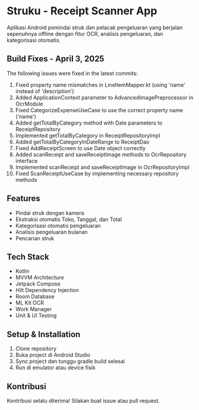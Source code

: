 # Struku - Receipt Scanner App

Aplikasi Android pemindai struk dan pelacak pengeluaran yang berjalan sepenuhnya offline dengan fitur OCR, analisis pengeluaran, dan kategorisasi otomatis.

## Build Fixes - April 3, 2025

The following issues were fixed in the latest commits:

1. Fixed property name mismatches in LineItemMapper.kt (using 'name' instead of 'description')
2. Added ApplicationContext parameter to AdvancedImagePreprocessor in OcrModule
3. Fixed CategorizeExpenseUseCase to use the correct property name ('name')
4. Added getTotalByCategory method with Date parameters to ReceiptRepository
5. Implemented getTotalByCategory in ReceiptRepositoryImpl
6. Added getTotalByCategoryInDateRange to ReceiptDao
7. Fixed AddReceiptScreen to use Date object correctly
8. Added scanReceipt and saveReceiptImage methods to OcrRepository interface
9. Implemented scanReceipt and saveReceiptImage in OcrRepositoryImpl
10. Fixed ScanReceiptUseCase by implementing necessary repository methods

## Features

- Pindai struk dengan kamera
- Ekstraksi otomatis Toko, Tanggal, dan Total
- Kategorisasi otomatis pengeluaran
- Analisis pengeluaran bulanan 
- Pencarian struk

## Tech Stack

- Kotlin
- MVVM Architecture
- Jetpack Compose
- Hilt Dependency Injection
- Room Database
- ML Kit OCR
- Work Manager
- Unit & UI Testing

## Setup & Installation

1. Clone repository
2. Buka project di Android Studio
3. Sync project dan tunggu gradle build selesai
4. Run di emulator atau device fisik

## Kontribusi

Kontribusi selalu diterima! Silakan buat issue atau pull request.
